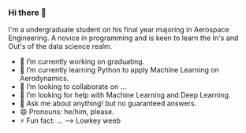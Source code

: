 ### Hi there 👋


I'm a undergraduate student on his final year majoring in Aerospace Engineering. 
A novice in programming and is keen to learn the In's and Out's of the data science realm.


- 🔭 I’m currently working on graduating.
- 🌱 I’m currently learning Python to apply Machine Learning on Aerodynamics.
- 👯 I’m looking to collaborate on ...
- 🤔 I’m looking for help with Machine Learning and Deep Learning.
- 💬 Ask me about anything! but no guaranteed answers.
- 😄 Pronouns: he/him, please.
- ⚡ Fun fact: ...
--> Lowkey weeb
